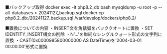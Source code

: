 ■バックアップ取得
docker exec -it php8.2_db bash
mysqldump -u root -p --all-databases > 20241127_backup.sql
docker cp php8.2_db:/20241127_backup.sql /var/develop/dockers/php8.2/

■置換についての内容
・INSERT文を角括弧をバッククオートに置換
・SET IDENTITY_INSERT構文の削除
・N'...'を単純なシングルクォート形式の文字列に置換
・CAST(0x0000985800000000 AS DateTime)を'2004-03-01 00:00:00'形式に置換